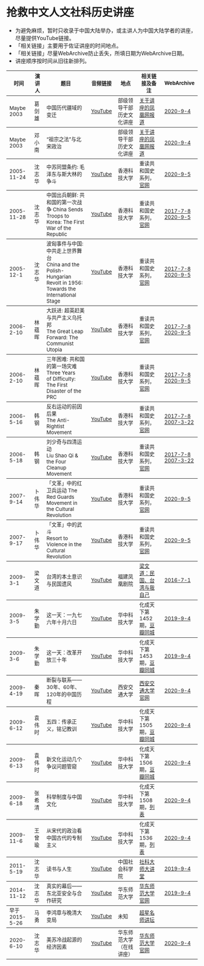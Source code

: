 # 抢救中文人文社科历史讲座

* 为避免麻烦，暂时只收录于中国大陆举办，或主讲人为中国大陆学者的讲座，尽量提供YouTube链接。
* 「相关链接」主要用于佐证讲座的时间地点。
* 「相关链接」尽量WebArchive防止丢失，所填日期为WebArchive日期。
* 讲座顺序按时间从旧往新排列。

<table>

<thead><tr>
    <th><sub>时间</sub></th>
    <th><sub>演讲人</sub></th>
    <th><sub>题目</sub></th>
    <th><sub>音频链接</sub></th>
    <th><sub>地点</sub></th>
    <th><sub>相关链接及备注</sub></th>
    <th><sub>WebArchive</sub></th>
</tr></thead>

<tbody><tr>
    <td><sub>Maybe 2003</sub></td>
    <td><sub>葛剑雄</sub></td>
    <td><sub>中国历代疆域的变迁 </sub></td>
    <td><sub><a href="https://youtu.be/YCsrdyDhi9w">YouTube</a></sub></td>
    <td><sub>部级领导干部历史文化讲座</sub></td>
    <td><sub><a href="http://book.ifeng.com/gundong/detail_2012_02/29/12855000_0.shtml">关于讲座的凤凰网报道</a></sub></td>
    <td><sub><a href="https://web.archive.org/web/20200904230537/http://book.ifeng.com/gundong/detail_2012_02/29/12855000_0.shtml">2020-9-4</a></sub></td>
</tr></tbody>

<tbody><tr>
    <td><sub>Maybe 2003</sub></td>
    <td><sub>邓小南</sub></td>
    <td><sub>“祖宗之法”与北宋政治 </sub></td>
    <td><sub></sub></td>
    <td><sub>部级领导干部历史文化讲座</sub></td>
    <td><sub><a href="http://book.ifeng.com/gundong/detail_2012_02/29/12855000_0.shtml">关于讲座的凤凰网报道</a></sub></td>
    <td><sub><a href="https://web.archive.org/web/20200904230537/http://book.ifeng.com/gundong/detail_2012_02/29/12855000_0.shtml">2020-9-4</a></sub></td>
</tr></tbody>

<tbody><tr>
    <td><sub>2005-11-24</sub></td>
    <td><sub>沈志华</sub></td>
    <td><sub>中苏同盟条约: 毛泽东与斯大林的争斗</sub></td>
    <td><sub><a href="https://youtu.be/BJKLXMjxU1U">YouTube</a></sub></td>
    <td><sub>香港科技大学</sub></td>
    <td><sub>重读共和国史系列，<a href="https://archives.ust.hk/dspace/handle/9999/35892">官网</a></sub></td>
    <td><sub><a href="https://web.archive.org/web/20200905160147/https://archives.ust.hk/dspace/handle/9999/35892">2020-9-5</a></sub></td>
</tr></tbody>

<tbody><tr>
    <td><sub>2005-11-28</sub></td>
    <td><sub>沈志华</sub></td>
    <td><sub>中国出兵朝鲜: 共和国的第一次战争 China Sends<br>Troops to Korea: The First War of the Republic</sub></td>
    <td><sub><a href="https://youtu.be/JZJX1GAqQrY">YouTube</a></sub></td>
    <td><sub>香港科技大学</sub></td>
    <td><sub>重读共和国史系列，<a href="https://archives.ust.hk/dspace/handle/9999/35893">官网</a></sub></td>
    <td><sub><a href="https://web.archive.org/web/20170708224940/http://home.ust.hk/~avwork/MyDir/Archive/Archive/DHSS/SINO/SINO.html">2017-7-8</a><br>
        <a href="https://web.archive.org/web/20200905160147/https://archives.ust.hk/dspace/handle/9999/35893">2020-9-5</a></sub></td>
</tr></tbody>

<tbody><tr>
    <td><sub>2005-12-1</sub></td>
    <td><sub>沈志华</sub></td>
    <td><sub>波匈事件与中国: 中共走上世界舞台 <br>China and the Polish-Hungarian Revolt in 1956: <br>Towards the International Stage</sub></td>
    <td><sub><a href="https://youtu.be/S5FQr5J6AuU">YouTube</a></sub></td>
    <td><sub>香港科技大学</sub></td>
    <td><sub>重读共和国史系列，<a href="https://archives.ust.hk/dspace/handle/9999/35894">官网</a></sub></td>
    <td><sub><a href="https://web.archive.org/web/20170708224940/http://home.ust.hk/~avwork/MyDir/Archive/Archive/DHSS/SINO/SINO.html">2017-7-8</a><br>
        <a href="https://web.archive.org/web/20200905160147/https://archives.ust.hk/dspace/handle/9999/35894">2020-9-5</a></sub></td>
</tr></tbody>

<tbody><tr>
    <td><sub>2006-2-10</sub></td>
    <td><sub>林蕴晖</sub></td>
    <td><sub>大跃进: 超英赶美与共产主义乌托邦 <br>The Great Leap Forward: The Communist Utopia</sub></td>
    <td><sub><a href="https://youtu.be/BNDanH84Q40">YouTube</a></sub></td>
    <td><sub>香港科技大学</sub></td>
    <td><sub>重读共和国史系列，<a href="https://archives.ust.hk/dspace/handle/9999/35896">官网</a></sub></td>
    <td><sub><a href="https://web.archive.org/web/20170708224940/http://home.ust.hk/~avwork/MyDir/Archive/Archive/DHSS/SINO/SINO.html">2017-7-8</a><br>
        <a href="https://web.archive.org/web/20200905165514/https://archives.ust.hk/dspace/handle/9999/35896">2020-9-5</a></sub></td>
</tr></tbody>

<tbody><tr>
    <td><sub>2006-2-10</sub></td>
    <td><sub>林蕴晖</sub></td>
    <td><sub>三年困难: 共和国的第一场灾难 Three Years<br>of Difficulty: The First Disaster of the PRC</sub></td>
    <td><sub><a href="https://youtu.be/BNDanH84Q40">YouTube</a></sub></td>
    <td><sub>香港科技大学</sub></td>
    <td><sub>重读共和国史系列，<a href="https://archives.ust.hk/dspace/handle/9999/35896">官网</a></sub></td>
    <td><sub><a href="https://web.archive.org/web/20170708224940/http://home.ust.hk/~avwork/MyDir/Archive/Archive/DHSS/SINO/SINO.html">2017-7-8</a><br>
        <a href="https://web.archive.org/web/20200905165826/https://archives.ust.hk/dspace/handle/9999/35897">2020-9-5</a></sub></td>
</tr></tbody>

<tbody><tr>
    <td><sub>2006-5-16</sub></td>
    <td><sub>韩钢</sub></td>
    <td><sub>反右运动的前因后果<br>The Anti-Rightist Movement</sub></td>
    <td><sub><a href="https://youtu.be/ueMGzC_bTsI">YouTube</a></sub></td>
    <td><sub>香港科技大学</sub></td>
    <td><sub>重读共和国史系列，<a href="https://archives.ust.hk/dspace/bitstream/9999/32941/1/pao-02-a141.pdf">官网</a></sub></td>
    <td><sub><a href="https://web.archive.org/web/20170708224940/http://home.ust.hk/~avwork/MyDir/Archive/Archive/DHSS/SINO/SINO.html">2017-7-8</a><br>
        <a href="https://web.archive.org/web/20070322033958/http://www.ust.hk/~webccshs/forthcom.htm">2007-3-22</a></sub></td>
</tr></tbody>

<tbody><tr>
    <td><sub>2006-5-18</sub></td>
    <td><sub>韩钢</sub></td>
    <td><sub>刘少奇与四清运动<br>Liu Shao Qi & the Four Cleanup Movement</sub></td>
    <td><sub><a href="https://youtu.be/HGHLTuHZG_w">YouTube</a></sub></td>
    <td><sub>香港科技大学</sub></td>
    <td><sub>重读共和国史系列，<a href="https://archives.ust.hk/dspace/bitstream/9999/32941/1/pao-02-a141.pdf">官网</a></sub></td>
    <td><sub><a href="https://web.archive.org/web/20170708224940/http://home.ust.hk/~avwork/MyDir/Archive/Archive/DHSS/SINO/SINO.html">2017-7-8</a><br>
        <a href="https://web.archive.org/web/20070322033958/http://www.ust.hk/~webccshs/forthcom.htm">2007-3-22</a></sub></td>
</tr></tbody>

<tbody><tr>
    <td><sub>2007-9-14</sub></td>
    <td><sub>卜伟华</sub></td>
    <td><sub>「文革」中的红卫兵运动 The Red Guards<br>Movement in the Cultural Revolution</sub></td>
    <td><sub><a href="https://youtu.be/n9-0lDybD4s">YouTube</a></sub></td>
    <td><sub>香港科技大学</sub></td>
    <td><sub>重读共和国史系列，<a href="https://archives.ust.hk/dspace/handle/9999/35905">官网</a></sub></td>
    <td><sub><a href="https://web.archive.org/web/20200905170511/https://archives.ust.hk/dspace/handle/9999/35905">2020-9-5</a></sub></td>
</tr></tbody>

<tbody><tr>
    <td><sub>2007-9-17</sub></td>
    <td><sub>卜伟华</sub></td>
    <td><sub>「文革」中的武斗  <br>Resort to Violence in the Cultural Revolution</sub></td>
    <td><sub><a href="https://youtu.be/d24B3FED-ws">YouTube</a></sub></td>
    <td><sub>香港科技大学</sub></td>
    <td><sub>重读共和国史系列，<a href="https://archives.ust.hk/dspace/handle/9999/35906">官网</a></sub></td>
    <td><sub><a href="https://web.archive.org/web/20200905170511/https://archives.ust.hk/dspace/handle/9999/35906">2020-9-5</a></sub></td>
</tr></tbody>

<tbody><tr>
    <td><sub>2009-3-1</sub></td>
    <td><sub>梁文道</sub></td>
    <td><sub>台湾的本土意识与民国遗风</sub></td>
    <td><sub><a href="https://www.youtube.com/watch?v=5ZLK5nCPEXU">YouTube</a></sub></td>
    <td><sub>福建凤凰剧院</sub></td>
    <td><sub><a href="http://liangwendao.org/archives/1504">梁文道：民国、台湾与我自己</a></sub></td>
    <td><sub><a href="https://web.archive.org/web/20160701021510/http://liangwendao.org/archives/1504/">2016-7-1</a></sub></td>
</tr></tbody>

<tbody><tr>
    <td><sub>2009-3-5</sub></td>
    <td><sub>朱学勤</sub></td>
    <td><sub>这一天：一九七六年十月六日</sub></td>
    <td><sub><a href="https://www.youtube.com/watch?v=C3lj1hmhvS4&t">YouTube</a></sub></td>
    <td><sub>华中科技大学</sub></td>
    <td><sub>化成天下第1452期，<a href="https://www.douban.com/event/10544040/">豆瓣同城</a></sub></td>
    <td><sub><a href="https://web.archive.org/web/20200904192511/https://www.douban.com/event/10544040/">2019-9-4</a></sub></td>
</tr></tbody>

<tbody><tr>
    <td><sub>2009-3-6</sub></td>
    <td><sub>朱学勤</sub></td>
    <td><sub>这一天：改革开放三十年</sub></td>
    <td><sub><a href="https://www.youtube.com/watch?v=jIh0P4VHW-Q">YouTube</a></sub></td>
    <td><sub>华中科技大学</sub></td>
    <td><sub>化成天下第1453期，<a href="https://www.douban.com/event/10544040/">豆瓣同城</a></sub></td>
    <td><sub><a href="https://web.archive.org/web/20200904192511/https://www.douban.com/event/10544040/">2019-9-4</a></sub></td>
</tr></tbody>

<tbody><tr>
    <td><sub>2009-4-19</sub></td>
    <td><sub>秦晖</sub></td>
    <td><sub>断裂与联系——30年、60年、120年的中国历程</sub></td>
    <td><sub><a href="https://www.youtube.com/watch?v=AXVQkAeIHGA">YouTube</a></sub></td>
    <td><sub>西安交通大学</sub></td>
    <td><sub><a href="http://xsc.xjtu.edu.cn/info/1046/9018.htm">西安交通大学官网</a></sub></td>
    <td><sub><a href="https://web.archive.org/web/20200904190120/http://xsc.xjtu.edu.cn/info/1046/9018.htm">2020-9-4</a></sub></td>
</tr></tbody>

<tbody><tr>
    <td><sub>2009-6-12</sub></td>
    <td><sub>袁伟时</sub></td>
    <td><sub>五四：传承正义，铭记教训</sub></td>
    <td><sub><a href="https://www.youtube.com/watch?v=49EazRuPNNM">YouTube</a></sub></td>
    <td><sub>华中科技大学</sub></td>
    <td><sub>化成天下第1505期，<a href="https://www.douban.com/event/10784480/">豆瓣同城</a></sub></td>
    <td><sub><a href="https://web.archive.org/web/20200904192801/https://www.douban.com/event/10784480/">2020-9-4</a></sub></td>
</tr></tbody>

<tbody><tr>
    <td><sub>2009-6-13</sub></td>
    <td><sub>袁伟时</sub></td>
    <td><sub>新文化运动几个争议问题管窥 </sub></td>
    <td><sub><a href="https://www.youtube.com/watch?v=kekxDR868-0">YouTube</a></sub></td>
    <td><sub>华中科技大学</sub></td>
    <td><sub>化成天下第1506期，<a href="https://www.douban.com/event/10784480/">豆瓣同城</a></sub></td>
    <td><sub><a href="https://web.archive.org/web/20200904192801/https://www.douban.com/event/10784480/">2020-9-4</a></sub></td>
</tr></tbody>

<tbody><tr>
    <td><sub>2009-6-18</sub></td>
    <td><sub>张希清</sub></td>
    <td><sub>科举制度与中国文化</sub></td>
    <td><sub><a href="https://youtu.be/YK4n5jCu6o4">YouTube</a></sub></td>
    <td><sub>华中科技大学</sub></td>
    <td><sub>化成天下第1508期，<a href="https://dahouzi.cn/archives/187/">列表</a></sub></td>
    <td><sub><a href="https://web.archive.org/web/20200904232230/https://dahouzi.cn/archives/187/">2020-9-4</a></sub></td>
</tr></tbody>

<tbody><tr>
    <td><sub>2009-11-6</sub></td>
    <td><sub>王曾瑜</sub></td>
    <td><sub>从宋代的政治看中国古代的专制主义</sub></td>
    <td><sub><a href="https://www.youtube.com/watch?v=o2_3LuffoSY">YouTube</a></sub></td>
    <td><sub>华中科技大学</sub></td>
    <td><sub>化成天下第1536期，<a href="https://dahouzi.cn/archives/187/">列表</a></sub></td>
    <td><sub><a href="https://web.archive.org/web/20200904232230/https://dahouzi.cn/archives/187/">2020-9-4</a></sub></td>
</tr></tbody>

<tbody><tr>
    <td><sub>2011-5-19</sub></td>
    <td><sub>沈志华</sub></td>
    <td><sub>读书与人生</sub></td>
    <td><sub><a href="https://youtu.be/f97eFeMkjzI">YouTube</a></sub></td>
    <td><sub>中国社会科学院</sub></td>
    <td><sub><a href="http://mchm.gscass.cn/html/news/2015-11-02/420.html">社科大师大讲堂</a></sub></td>
    <td><sub><a href="https://web.archive.org/web/20200904165217/http://mchm.gscass.cn/html/news/2015-11-02/420.html">2019-9-4</a></sub></td>
</tr></tbody>

<tbody><tr>
    <td><sub>2014-11-12</sub></td>
    <td><sub>沈志华</sub></td>
    <td><sub>真实的幕后——东北亚安全与合作研究</sub></td>
    <td><sub><a href="https://www.youtube.com/watch?v=jn8eQOtmFEA">YouTube</a></sub></td>
    <td><sub>华东师范大学</sub></td>
    <td><sub><a href="http://youth.ecnu.edu.cn/_t2008/1b/6e/c11404a138094/page.htm">华东师范大学官网</a></sub></td>
    <td><sub><a href="https://web.archive.org/web/20200904235925/http://youth.ecnu.edu.cn/_t2008/1b/6e/c11404a138094/page.htm">2019-9-4</a></sub></td>
</tr></tbody>

<tbody><tr>
    <td><sub>早于2015-5-26</sub></td>
    <td><sub>马勇</sub></td>
    <td><sub>李鸿章与晚清大变局</sub></td>
    <td><sub><a href="https://www.youtube.com/watch?v=Fvg06JuTG_A">YouTube</a></sub></td>
    <td><sub>未知</sub></td>
    <td><sub><a href="http://221.13.137.120:8098/videoinfo.asp?id=104633">超星名师讲坛</a></sub></td>
    <td><sub></sub></td>
</tr></tbody>

<tbody><tr>
    <td><sub>2020-6-10</sub></td>
    <td><sub>沈志华</sub></td>
    <td><sub>美苏冷战起源的经济因素</sub></td>
    <td><sub><a href="https://www.youtube.com/watch?v=3tRCTacjjXU">YouTube</a></sub></td>
    <td><sub>华东师范大学（在线讲座）</sub></td>
    <td><sub><a href="http://history.ecnu.edu.cn/a3/d6/c21736a304086/page.htm">华东师范大学官网</a></sub></td>
    <td><sub><a href="https://web.archive.org/web/20200904192248/http://history.ecnu.edu.cn/a3/d6/c21736a304086/page.htm">2020-9-4</a></sub></td>
</tr></tbody>

</table>
